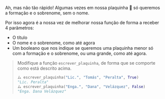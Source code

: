 Ah, mas não tão rápido! Algumas vezes em nossa plaquinha :name_badge: só queremos a formação e o sobrenome, sem o nome.

Por isso agora é a nossa vez de melhorar nossa função de forma a receber  4 parâmetros:

* O título
* O nome e o sobrenome, como até agora
* Um booleano que nos indique se queremos uma plaquinha menor só com a formação e o sobrenome, ou uma grande, como até agora.


> Modifique a função `escrever_plaquinha`, de forma que se comporte como está descrito acima.
>
> ```python
> ム escrever_plaquinha("Lic.", "Tomás", "Peralta", True)
> "Lic. Peralta"
> ム escrever_plaquinha("Enga.", "Dana", "Velázquez", False)
> "Enga. Dana Velázquez"
> ```
